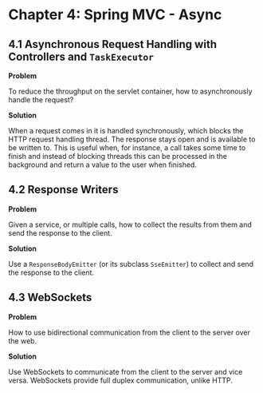 # Chapter 4: Spring MVC - Async

## 4.1 Asynchronous Request Handling with Controllers and `TaskExecutor`

**Problem**

To reduce the throughput on the servlet container, how to asynchronously handle the request?

**Solution**

When a request comes in it is handled synchronously, which blocks the HTTP request handling thread. The response stays open and is available to be written to. This is useful when, for instance, a call takes some time to finish and instead of blocking threads this can be processed in the background and return a value to the user when finished.

## 4.2 Response Writers

**Problem**

Given a service, or multiple calls, how to collect the results from them and send the response to the client.

**Solution**

Use a `ResponseBodyEmitter` (or its subclass `SseEmitter`) to collect and send the response to the client.

## 4.3 WebSockets

**Problem**

How to use bidirectional communication from the client to the server over the web.

**Solution**

Use WebSockets to communicate from the client to the server and vice versa. WebSockets provide full duplex communication, unlike HTTP.
